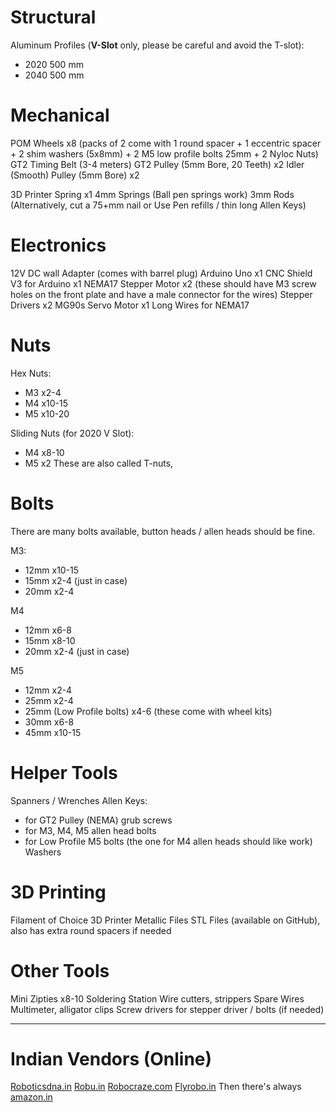 # Structural
Aluminum Profiles (**V-Slot** only, please be careful and avoid the T-slot):
- 2020 500 mm
- 2040 500 mm

# Mechanical
POM Wheels x8 (packs of 2 come with 1 round spacer + 1 eccentric spacer + 2 shim washers (5x8mm) + 2 M5 low profile bolts 25mm + 2 Nyloc Nuts)
GT2 Timing Belt (3-4 meters)
GT2 Pulley (5mm Bore, 20 Teeth) x2
Idler (Smooth) Pulley (5mm Bore) x2

3D Printer Spring x1
4mm Springs (Ball pen springs work)
3mm Rods (Alternatively, cut a 75+mm nail or Use Pen refills / thin long Allen Keys)

# Electronics
12V DC wall Adapter (comes with barrel plug)
Arduino Uno x1
CNC Shield V3 for Arduino x1
NEMA17 Stepper Motor x2 (these should have M3 screw holes on the front plate and have a male connector for the wires)
Stepper Drivers x2
MG90s Servo Motor x1
Long Wires for NEMA17

# Nuts
Hex Nuts:
- M3 x2-4
- M4 x10-15
- M5 x10-20

Sliding Nuts (for 2020 V Slot):
- M4 x8-10
- M5 x2
These are also called T-nuts,

# Bolts
There are many bolts available, button heads / allen heads should be fine.

M3:
- 12mm x10-15
- 15mm x2-4 (just in case)
- 20mm x2-4

M4
- 12mm x6-8
- 15mm x8-10
- 20mm x2-4 (just in case)

M5
- 12mm x2-4
- 25mm x2-4
- 25mm (Low Profile bolts) x4-6 (these come with wheel kits)
- 30mm x6-8
- 45mm x10-15

# Helper Tools
Spanners / Wrenches
Allen Keys:
- for GT2 Pulley (NEMA) grub screws
- for M3, M4, M5 allen head bolts
- for Low Profile M5 bolts (the one for M4 allen heads should like work)
Washers

# 3D Printing
Filament of Choice
3D Printer
Metallic Files
STL Files (available on GitHub), also has extra round spacers if needed

# Other Tools
Mini Zipties x8-10
Soldering Station
Wire cutters, strippers
Spare Wires
Multimeter, alligator clips
Screw drivers for stepper driver / bolts (if needed)

---

# Indian Vendors (Online)

[Roboticsdna.in](Roboticsdna.in)
[Robu.in](Robu.in)
[Robocraze.com](Robocraze.com)
[Flyrobo.in](Flyrobo.in)
Then there's always [amazon.in](amazon.in)
